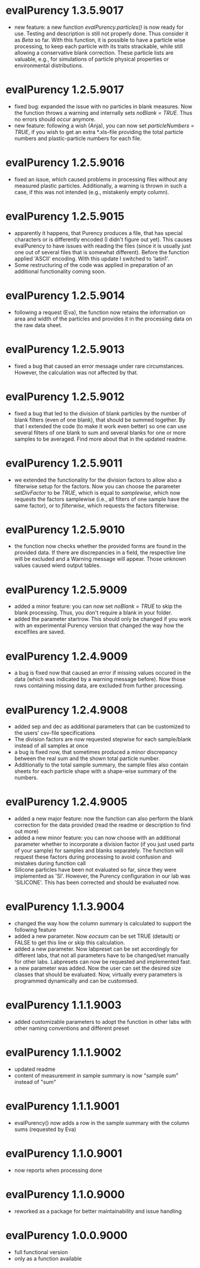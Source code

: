 # evalPurency 1.3.5.9017
  - new feature: a new function *evalPurency.particles()* is now ready for use. Testing and description is still not properly done. Thus consider it as *Beta* so far. With this function, it is possible to have a particle wise processing, to keep each particle with its traits strackable, while still allowing a conservative blank correction. These particle lists are valuable, e.g., for simulations of particle physical properties or environmental distributions.
  
# evalPurency 1.2.5.9017

  - fixed bug: expanded the issue with no particles in blank measures. Now the function throws a warning and internally sets *noBlank = TRUE*. Thus no errors should occur anymore.
  - new feature: following a wish (Anja), you can now set *particleNumbers = TRUE*, if you wish to get an extra *.xls-file providing the total particle numbers and plastic-particle numbers for each file.
  
# evalPurency 1.2.5.9016

  - fixed an issue, which caused problems in processing files without any measured plastic particles. Additionally, a warning is thrown in such a case, if this was not intended (e.g., mistakenly empty column).
  
# evalPurency 1.2.5.9015

  - apparently it happens, that Purency produces a file, that has special characters or is differently encoded (I didn't figure out yet). This causes evalPurency to have issues with reading the files (since it is usually just one out of several files that is somewhat different). Before the function applied 'ASCII' encoding. With this update I switched to 'latin1'. 
  - Some restructuring of the code was applied in preparation of an additional functionality coming soon.

# evalPurency 1.2.5.9014

  - following a request (Eva), the function now retains the information on area and width of the particles and provides it in the processing data on the raw data sheet.
  
# evalPurency 1.2.5.9013

  - fixed a bug that caused an error message under rare circumstances. However, the calculation was not affected by that.

# evalPurency 1.2.5.9012

  - fixed a bug that led to the division of blank particles by the number of blank filters (even of one blank), that should be summed together. By that I extended the code (to make it work even better) so one can use several filters of one blank to sum and several blanks for one or more samples to be averaged. Find more about that in the updated readme.
  
# evalPurency 1.2.5.9011

  - we extended the functionality for the division factors to allow also a filterwise setup for the factors. Now you can choose the parameter *setDivFactor* to be *TRUE*, which is equal to *samplewise*, which now requests the factors samplewise (i.e., all filters of one sample have the same factor), or to *filterwise*, which requests the factors filterwise.

# evalPurency 1.2.5.9010

  - the function now checks whether the provided forms are found in the provided data. If there are discrepancies in a field, the respective line will be excluded and a Warning message will appear. Those unknown values caused wierd output tables.

# evalPurency 1.2.5.9009

  - added a minor feature: you can now set *noBlank = TRUE* to skip the blank processing. Thus, you don't require a blank in your folder.
  - added the parameter startrow. This should only be changed if you work with an experimental Purency version that changed the way how the excelfiles are saved.

# evalPurency 1.2.4.9009

  - a bug is fixed now that caused an error if missing values occured in the data (which was indicated by a warning message before). Now those rows containing missing data, are excluded from further processing.

# evalPurency 1.2.4.9008

  - added sep and dec as additional parameters that can be customized to the users' csv-file specifications
  - The division factors are now requested stepwise for each sample/blank instead of all samples at once
  - a bug is fixed now, that sometimes produced a minor discrepancy between the real sum and the shown total particle number.
  - Additionally to the total sample summary, the sample files also contain sheets for each particle shape with a shape-wise summary of the numbers.

# evalPurency 1.2.4.9005

  - added a new major feature: now the function can also perform the blank correction for the data provided (read the readme or description to find out more)
  - added a new minor feature: you can now choose with an additional parameter whether to incorporate a division factor (if you just used parts of your sample) for samples and blanks separately. The function will request these factors during processing to avoid confusion and mistakes during function call
  - Silicone particles have been not evaluated so far, since they were implemented as 'SI'. However, the Purency configuration in our lab was 'SILICONE'. This has been corrected and should be evaluated now.

# evalPurency 1.1.3.9004
  
  - changed the way how the column summary is calculated to support the following feature
  - added a new parameter. Now *eocsum* can be set TRUE (detault) or FALSE to get this line or skip this calculation.
  - added a new parameter. Now labpreset can be set accordingly for different labs, that not all parameters have to be changed/set manually for other labs. Labpresets can now be requested and implemented fast.
  - a new parameter was added. Now the user can set the desired size classes that should be evaluated. Now, virtually every parameters is programmed dynamically and can be customised.

# evalPurency 1.1.1.9003

  - added customizable parameters to adopt the function in other labs with other naming conventions and different preset

# evalPurency 1.1.1.9002

  - updated readme
  - content of measurement in sample summary is now "sample sum" instead of "sum"
  
# evalPurency 1.1.1.9001

  - evalPurency() now adds a row in the sample summary with the column sums (requested by Eva)

# evalPurency 1.1.0.9001

  - now reports when processing done

# evalPurency 1.1.0.9000

  - reworked as a package for better maintainability and issue handling

# evalPurency 1.0.0.9000

  - full functional version
  - only as a function available
